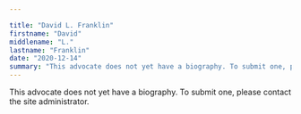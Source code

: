 ```yaml
---

title: "David L. Franklin"
firstname: "David"
middlename: "L."
lastname: "Franklin"
date: "2020-12-14"
summary: "This advocate does not yet have a biography. To submit one, please contact the site administrator."
---
```

This advocate does not yet have a biography. To submit one, please contact the site administrator.

